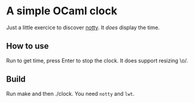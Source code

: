 # A simple OCaml clock

Just a little exercice to discover [notty](http://pqwy.github.io/notty/). It *does* display the time.

## How to use

Run to get time, press Enter to stop the clock. It does support resizing \o/.

## Build

Run make and then ./clock. You need `notty` and `lwt`.

